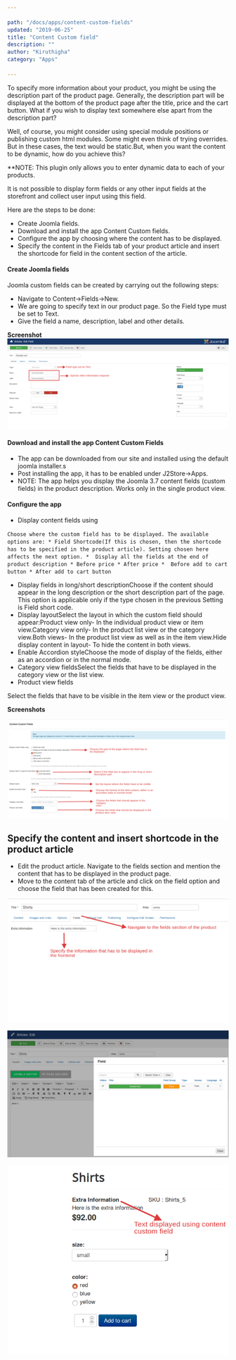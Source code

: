 ```yaml
---

path: "/docs/apps/content-custom-fields"
updated: "2019-06-25"
title: "Content Custom field"
description: ""
author: "Kiruthigha"
category: "Apps"

---
```


To specify more information about your product, you might be using the description part of the product page. Generally, the description part will be displayed at the bottom of the product page after the title, price and the cart button. What if you wish to display text somewhere else apart from the description part?

Well, of course, you might consider using special module positions or publishing custom html modules. Some might even think of trying overrides. But in these cases, the text would be static.But, when you want the content to be dynamic, how do you achieve this?

**NOTE: This plugin only allows you to enter dynamic data to each of your products.

It is not possible to display form fields or any other input fields at the storefront and collect user input using this field.


Here are the steps to be done:

* Create Joomla fields.
* Download and install the app Content Custom fields.
* Configure the app by choosing where the content has to be displayed.
* Specify the content in the Fields tab of your product article and insert the shortcode for field in the content section of the article.



#### Create Joomla fields

Joomla custom fields can be created by carrying out the following steps:

* Navigate to Content->Fields->New.
* We are going to specify text in our product page. So the Field type must be set to Text.
* Give the field a name, description, label and other details.


**Screenshot**
![cc01](https://raw.githubusercontent.com/j2store/doc-images/master//apps/content-custom-field/contentcustomfields01.png)

#### Download and install the app Content Custom Fields

- The app can be downloaded from our site and installed using the default joomla installer.s
- Post installing the app, it has to be enabled under J2Store->Apps.
- NOTE: The app helps you display the Joomla 3.7 content fields (custom fields) in the product description. Works only in the single product view.


#### Configure the app

- Display content fields using

`Choose where the custom field has to be displayed. The available options are:
    * Field Shortcode(If this is chosen, then the shortcode has to be specified in the product article). Setting chosen here affects the next option.
    *  Display all the fields at the end of product description
    * Before price
    * After price
    *  Before add to cart button
    * After add to cart button`


- Display fields in long/short descriptionChoose if the content should appear in the long description or the short description part of the page. This option is applicable only if the type chosen in the previous Setting is Field short code.
- Display layoutSelect the layout in which the custom field should appear:Product view only- In the individual product view or item view.Category view only- In the product list view or the category view.Both views- In the product list view as well as in the item view.Hide display content in layout- To hide the content in both views.
- Enable Accordion styleChoose the mode of display of the fields, either as an accordion or in the normal mode.
- Category view fieldsSelect the fields that have to be displayed in the category view or the list view.
- Product view fields


Select the fields that have to be visible in the item view or the product view.

**Screenshots**

![cc02](https://raw.githubusercontent.com/j2store/doc-images/master//apps/content-custom-field/contentcustomfields02.png)



## Specify the content and insert shortcode in the product article

- Edit the product article. Navigate to the fields section and mention the content that has to be displayed in the product page.
- Move to the content tab of the article and click on the field option and choose the field that has been created for this.

![cc03](https://raw.githubusercontent.com/j2store/doc-images/master//apps/content-custom-field/contentcustomfields03.png)

![cc04](https://raw.githubusercontent.com/j2store/doc-images/master//apps/content-custom-field/contentcustomfields04.png)


![cc05](https://raw.githubusercontent.com/j2store/doc-images/master//apps/content-custom-field/contentcustomfields05.png)



